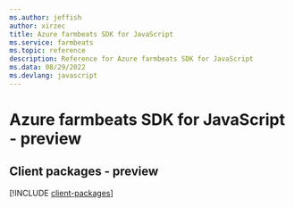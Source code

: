 ```yaml
---
ms.author: jeffish
author: xirzec
title: Azure farmbeats SDK for JavaScript
ms.service: farmbeats
ms.topic: reference
description: Reference for Azure farmbeats SDK for JavaScript
ms.data: 08/29/2022
ms.devlang: javascript
---
```

# Azure farmbeats SDK for JavaScript - preview

## Client packages - preview
[!INCLUDE [client-packages](farmbeats-client-index.md)]